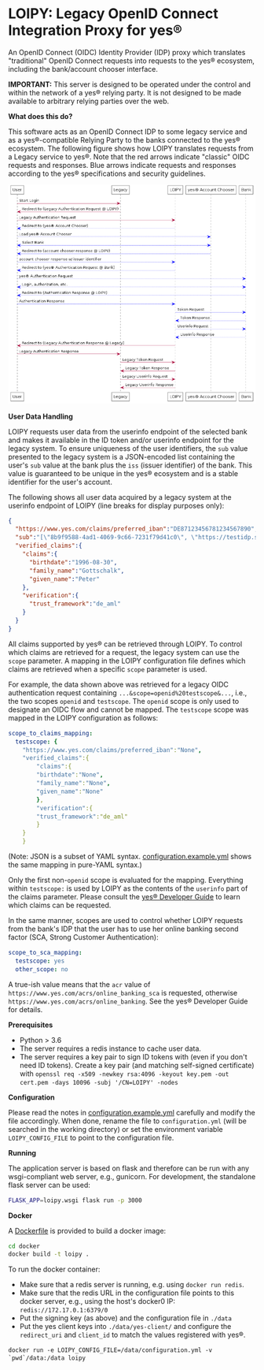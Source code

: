 # LOIPY: Legacy OpenID Connect Integration Proxy for yes®

An OpenID Connect (OIDC) Identity Provider (IDP) proxy which translates "traditional" OpenID Connect requests into requests to the yes® ecosystem, including the bank/account chooser interface.

**IMPORTANT:** This server is designed to be operated under the control and within the network of a yes® relying party. It is not designed to be made available to arbitrary relying parties over the web. 

**What does this do?**

This software acts as an OpenID Connect IDP to some legacy service and as a yes®-compatible Relying Party to the banks connected to the yes® ecosystem. The following figure shows how LOIPY translates requests from a Legacy service to yes®. Note that the red arrows indicate "classic" OIDC requests and responses. Blue arrows indicate requests and responses according to the yes® specifications and security guidelines.

![Sequence Diagram](./sequence.png)

**User Data Handling**

LOIPY requests user data from the userinfo endpoint of the selected bank and makes it available in the ID token and/or userinfo endpoint for the legacy system. To ensure uniqueness of the user identifiers, the `sub` value presented to the legacy system is a JSON-encoded list containing the user's `sub` value at the bank plus the `iss` (issuer identifier) of the bank.  This value is guaranteed to be unique in the yes® ecosystem and is a stable identifier for the user's account.

The following shows all user data acquired by a legacy system at the userinfo endpoint of LOIPY (line breaks for display purposes only):

```json
{
  "https://www.yes.com/claims/preferred_iban":"DE87123456781234567890",
  "sub":"[\"8b9f9588-4ad1-4069-9c66-7231f79d41c0\", \"https://testidp.sandbox.yes.com/issuer/10000002\"]",
  "verified_claims":{
    "claims":{
      "birthdate":"1996-08-30",
      "family_name":"Gottschalk",
      "given_name":"Peter"
    },
    "verification":{
      "trust_framework":"de_aml"
    }
  }
}
```

All claims supported by yes® can be retrieved through LOIPY. To control which claims are retrieved for a request, the legacy system can use the `scope` parameter. A mapping in the LOIPY configuration file defines which claims are retrieved when a specific `scope` parameter is used.

For example, the data shown above was retrieved for a legacy OIDC authentication request containing `...&scope=openid%20testscope&...`, i.e., the two scopes `openid` and `testscope`. The `openid` scope is only used to designate an OIDC flow and cannot be mapped. The `testscope` scope was mapped in the LOIPY configuration as follows:

```YAML
scope_to_claims_mapping:
  testscope: {
    "https://www.yes.com/claims/preferred_iban":"None",
    "verified_claims":{
        "claims":{
        "birthdate":"None",
        "family_name":"None",
        "given_name":"None"
        },
        "verification":{
        "trust_framework":"de_aml"
        }
    }
    }
```
(Note: JSON is a subset of YAML syntax. [configuration.example.yml](./configuration.example.yml) shows the same mapping in pure-YAML syntax.)

Only the first non-`openid` scope is evaluated for the mapping. Everything within `testscope:` is used by LOIPY as the contents of the `userinfo` part of the claims parameter. Please consult the [yes® Developer Guide](https://yes.com/docs/rp-devguide/latestversion/IDENTITY/#user_information) to learn which claims can be requested. 

In the same manner, scopes are used to control whether LOIPY requests from the bank's IDP that the user has to use her online banking second factor (SCA, Strong Customer Authentication):

```YAML
scope_to_sca_mapping:
  testscope: yes
  other_scope: no
```

A true-ish value means that the `acr` value of `https://www.yes.com/acrs/online_banking_sca` is requested, otherwise `https://www.yes.com/acrs/online_banking`. See the yes® Developer Guide for details.

**Prerequisites**
 - Python > 3.6
 - The server requires a redis instance to cache user data.
 - The server requires a key pair to sign ID tokens with (even if you don't need ID tokens). Create a key pair (and matching self-signed certificate) with `openssl req -x509 -newkey rsa:4096 -keyout key.pem -out cert.pem -days 10096 -subj '/CN=LOIPY' -nodes`

**Configuration**

Please read the notes in [configuration.example.yml](./configuration.example.yml) carefully and modify the file accordingly. When done, rename the file to `configuration.yml` (will be searched in the working directory) or set the environment variable `LOIPY_CONFIG_FILE` to point to the configuration file.

**Running**

The application server is based on flask and therefore can be run with any wsgi-compliant web server, e.g., gunicorn. For development, the standalone flask server can be used:
```bash
FLASK_APP=loipy.wsgi flask run -p 3000
```

**Docker**

A [Dockerfile](./docker/Dockerfile) is provided to build a docker image:
```bash
cd docker
docker build -t loipy .
```
To run the docker container:
 - Make sure that a redis server is running, e.g. using `docker run redis`.
 - Make sure that the redis URL in the configuration file points to this 
   docker server, e.g., using the host's docker0 IP: `redis://172.17.0.1:6379/0`
 - Put the signing key (as above) and the configuration file in `./data`
 - Put the yes client keys into `./data/yes-client/` and configure the `redirect_uri` and `client_id` to match the values registered with yes®.
```
docker run -e LOIPY_CONFIG_FILE=/data/configuration.yml -v `pwd`/data:/data loipy
```
